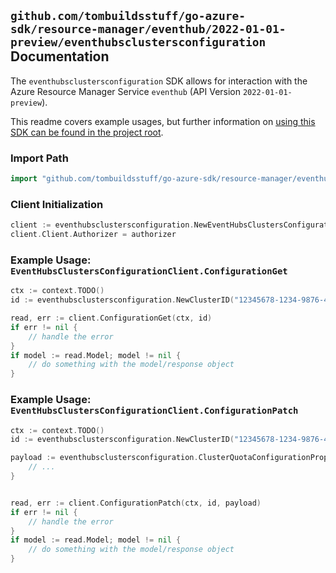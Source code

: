 
## `github.com/tombuildsstuff/go-azure-sdk/resource-manager/eventhub/2022-01-01-preview/eventhubsclustersconfiguration` Documentation

The `eventhubsclustersconfiguration` SDK allows for interaction with the Azure Resource Manager Service `eventhub` (API Version `2022-01-01-preview`).

This readme covers example usages, but further information on [using this SDK can be found in the project root](https://github.com/tombuildsstuff/go-azure-sdk/tree/main/docs).

### Import Path

```go
import "github.com/tombuildsstuff/go-azure-sdk/resource-manager/eventhub/2022-01-01-preview/eventhubsclustersconfiguration"
```


### Client Initialization

```go
client := eventhubsclustersconfiguration.NewEventHubsClustersConfigurationClientWithBaseURI("https://management.azure.com")
client.Client.Authorizer = authorizer
```


### Example Usage: `EventHubsClustersConfigurationClient.ConfigurationGet`

```go
ctx := context.TODO()
id := eventhubsclustersconfiguration.NewClusterID("12345678-1234-9876-4563-123456789012", "example-resource-group", "clusterValue")

read, err := client.ConfigurationGet(ctx, id)
if err != nil {
	// handle the error
}
if model := read.Model; model != nil {
	// do something with the model/response object
}
```


### Example Usage: `EventHubsClustersConfigurationClient.ConfigurationPatch`

```go
ctx := context.TODO()
id := eventhubsclustersconfiguration.NewClusterID("12345678-1234-9876-4563-123456789012", "example-resource-group", "clusterValue")

payload := eventhubsclustersconfiguration.ClusterQuotaConfigurationProperties{
	// ...
}


read, err := client.ConfigurationPatch(ctx, id, payload)
if err != nil {
	// handle the error
}
if model := read.Model; model != nil {
	// do something with the model/response object
}
```

